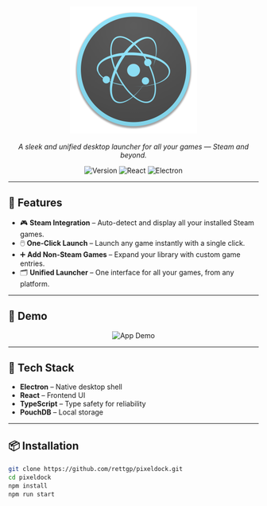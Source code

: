 <div align="center">
  <!-- Placeholder Logo -->
  <img src="assets/icons/1024x1024.png" alt="PixelDock Logo" width="256"/>

  <p><em>A sleek and unified desktop launcher for all your games — Steam and beyond.</em></p>

  <!-- Badges -->
  <p>
    <img src="https://img.shields.io/badge/version-0.2.1-blue" alt="Version"/>
    <img src="https://img.shields.io/badge/react-19.0.0-61DAFB?logo=react" alt="React"/>
    <img src="https://img.shields.io/badge/electron-35.0.2-47848F?logo=electron" alt="Electron"/>
  </p>
</div>

---

## 🚀 Features

- 🎮 **Steam Integration** – Auto-detect and display all your installed Steam games.
- 🖱️ **One-Click Launch** – Launch any game instantly with a single click.
- ➕ **Add Non-Steam Games** – Expand your library with custom game entries.
- 🗂️ **Unified Launcher** – One interface for all your games, from any platform.

---

## 📸 Demo

<!-- Replace this with a real gif later -->
<p align="center">
  <img src="https://via.placeholder.com/600x300.gif?text=Demo+GIF+Goes+Here" alt="App Demo">
</p>

---

## 🧰 Tech Stack

- **Electron** – Native desktop shell
- **React** – Frontend UI
- **TypeScript** – Type safety for reliability
- **PouchDB** – Local storage

---

## 📦 Installation

```bash
git clone https://github.com/rettgp/pixeldock.git
cd pixeldock
npm install
npm run start
```
